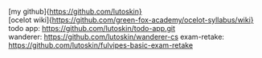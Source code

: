 [my github]{https://github.com/lutoskin}<br>[ocelot wiki]{https://github.com/green-fox-academy/ocelot-syllabus/wiki} <br>
todo app: https://github.com/lutoskin/todo-app.git <br>
wanderer: https://github.com/lutoskin/wanderer-cs
exam-retake: https://github.com/lutoskin/fulvipes-basic-exam-retake
